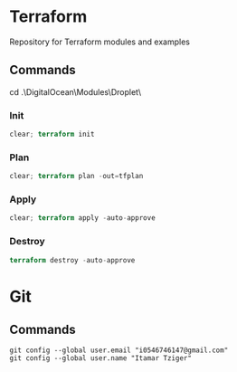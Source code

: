 # Terraform
Repository for Terraform modules and examples

## Commands

cd .\DigitalOcean\Modules\Droplet\

### Init
```terraform
clear; terraform init
```

### Plan
```terraform
clear; terraform plan -out=tfplan
```

### Apply
```terraform
clear; terraform apply -auto-approve
```

### Destroy
```terraform
terraform destroy -auto-approve
```

# Git
## Commands

```git
git config --global user.email "i0546746147@gmail.com"
git config --global user.name "Itamar Tziger"
```
